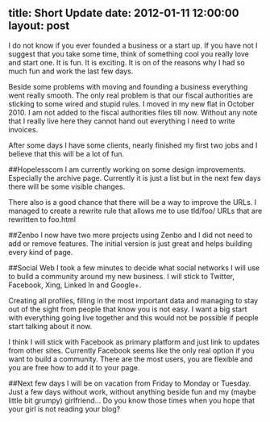title: Short Update
date: 2012-01-11 12:00:00
layout: post
---
I do not know if you ever founded a business or a start up. If you have not
I suggest that you take some time, think of something cool you really love
and start one. It is fun. It is exciting. It is on of the reasons why I had
so much fun and work the last few days.
<!--MORE-->

Beside some problems with moving and founding a business everything went
really smooth. The only real problem is that our fiscal authorities
are sticking to some wired and stupid rules. I moved in my new flat in
October 2010. I am not added to the fiscal authorities files till now. Without
any note that I really live here they cannot hand out everything I need to
write invoices.

After some days I have some clients, nearly finished my first two jobs and
I believe that this will be a lot of fun.

##Hopelesscom
I am currently working on some design improvements. Especially the archive
page. Currently it is just a list but in the next few days there will be
some visible changes.

There also is a good chance that there will be a way to improve the URLs.
I managed to create a rewrite rule that allows me to use tld/foo/ URLs
that are rewritten to foo.html

##Zenbo
I now have two more projects using Zenbo and I did not need to add or
remove features. The initial version is just great and helps building 
every kind of page.

##Social Web
I took a few minutes to decide what social networks I will use to build a
community around my new business. I will stick to Twitter, Facebook, Xing,
Linked In and Google+.

Creating all profiles, filling in the most important data and managing to
stay out of the sight from people that know you is not easy. I want a big
start with everything going live together and this would not be possible if
people start talking about it now.

I think I will stick with Facebook as primary platform and just link
to updates from other sites. Currently Facebook seems like the only real option
if you want to build a community. There are the most users, you are flexible
and you are free how to add it to your page.

##Next few days
I will be on vacation from Friday to Monday or Tuesday. Just a few days
without work, without anything beside fun and my (maybe little bit 
grumpy) girlfriend... Do you know those times when you hope that your girl 
is not reading your blog?